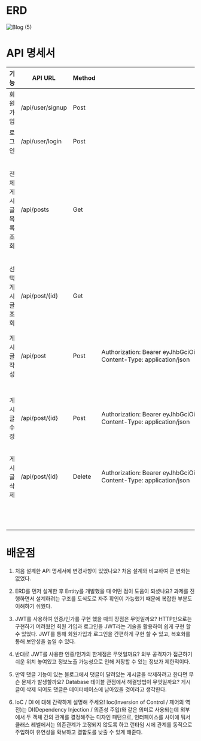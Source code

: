 # ERD

![Blog (5)](https://user-images.githubusercontent.com/116184724/208817386-d1af4554-2f8f-4a9a-9d93-128a66ada329.png)

# API 명세서

| 기능 | API URL | Method | Request  Header | Request | Response | Response header |
| --- | --- | --- | --- | --- | --- | --- |
| 회원가입 | /api/user/signup | Post |   | {       "username" : "dntldms12",       "password" : "tldms6352"   } | {     "statusCode": "200",     "msg": "회원가입 성공"   } |   |
| 로그인 | /api/user/login | Post |   | {       "username" : "dntldms12",       "password" : "tldms6352"   } |   | Authorization: Bearer eyJhbGciOiJIUzI1NiJ9.eyJzdWIiOiJkbnRsZG1zMTIiLCJleHAiOjE2NzExNzE4NDYsImlhdCI6MTY3MTE2ODI0Nn0.3Lmlw89uwcPAhK2xRZuGSHOhwHk\_wWGcA9ORFdIZjVc   Content-Type: application/json |
| 전체 게시글 목록조회 | /api/posts | Get |   |   | \[     {       "id": 2,       "title": "title2",       "username": "dntldms12",       "createdAt": "2022-12-16T14:35:16.778038",       "modifiedAt": "2022-12-16T14:35:16.778038",       "contents": "contents2"     },     {       "id": 1,       "title": "title",       "username": "dntldms12",       "createdAt": "2022-12-16T14:32:23.520497",       "modifiedAt": "2022-12-16T14:32:23.520497",       "contents": "contents"     }   \] |   |
| 선택 게시글 조회 | /api/post/{id} | Get |   |   | {     "id": 1,     "title": "title",     "username": "dntldms12",     "createdAt": "2022-12-16T14:32:23.520497",     "modifiedAt": "2022-12-16T14:32:23.520497",     "contents": "contents"   } |   |
| 게시글 작성 | /api/post | Post | Authorization: Bearer eyJhbGciOiJIUzI1NiJ9.eyJzdWIiOiJkbnRsZG1zMTIiLCJleHAiOjE2NzExNzE4NDYsImlhdCI6MTY3MTE2ODI0Nn0.3Lmlw89uwcPAhK2xRZuGSHOhwHk\_wWGcA9ORFdIZjVc   Content-Type: application/json | {       "title" : "title",       "contents" : "contents"   } | {     "id": 1,     "title": "title",     "username": "dntldms12",     "createdAt": "2022-12-16T14:32:23.5204973",     "modifiedAt": "2022-12-16T14:32:23.5204973",     "contents": "contents"   } |   |
| 게시글 수정 | /api/post/{id} | Post | Authorization: Bearer eyJhbGciOiJIUzI1NiJ9.eyJzdWIiOiJkbnRsZG1zMTIiLCJleHAiOjE2NzExNzE4NDYsImlhdCI6MTY3MTE2ODI0Nn0.3Lmlw89uwcPAhK2xRZuGSHOhwHk\_wWGcA9ORFdIZjVc   Content-Type: application/json | {       "title" : "changedtitle",       "contents" : "changedcontents"   } | {     "id": 1,     "title": "changedtitle",     "username": "dntldms12",     "createdAt": "2022-12-16T14:32:23.520497",     "modifiedAt": "2022-12-16T14:32:23.520497",     "contents": "changedcontents"   } |   |
| 게시글 삭제 | /api/post/{id} | Delete | Authorization: Bearer eyJhbGciOiJIUzI1NiJ9.eyJzdWIiOiJkbnRsZG1zMTIiLCJleHAiOjE2NzExNzE4NDYsImlhdCI6MTY3MTE2ODI0Nn0.3Lmlw89uwcPAhK2xRZuGSHOhwHk\_wWGcA9ORFdIZjVc   Content-Type: application/json |   | {     "statusCode": "200",     "msg": "게시글이 삭제되었습니다."   } |   |
|   |   |   |   |   |   |   |
|   |   |   |   |   |   |   |
|   |   |   |   |   |   |   |

# 배운점

1. 처음 설계한 API 명세서에 변경사항이 있었나요?
 처음 설계와 비교하여 큰 변화는 없었다.
    
2. ERD를 먼저 설계한 후 Entity를 개발했을 때 어떤 점이 도움이 되셨나요?
 과제를 진행하면서 설계하려는 구조를 도식도로 자주 확인이 가능했기 때문에 복잡한 부분도 이해하기 쉬웠다.
    
3. JWT를 사용하여 인증/인가를 구현 했을 때의 장점은 무엇일까요?
 HTTP만으로는 구현하기 어려웠던 회원 가입과 로그인을 JWT라는 기술을 활용하여 쉽게 구현 할 수 있었다. JWT를 통해 회원가입과 로그인을 간편하게 구현 할 수 있고, 
복호화를 통해 보안성을 높일 수 있다.
    
4. 반대로 JWT를 사용한 인증/인가의 한계점은 무엇일까요?
 외부 공격자가 접근하기 쉬운 위치 놓여있고 정보노출 가능성으로 인해 저장할 수 있는 정보가 제한적이다.

5. 만약 댓글 기능이 있는 블로그에서 댓글이 달려있는 게시글을 삭제하려고 한다면 무슨 문제가 발생할까요? Database 테이블 관점에서 해결방법이 무엇일까요?
 게시글이 삭제 되어도 댓글은 데이터베이스에 남아있을 것이라고 생각한다. 
    
6. IoC / DI 에 대해 간략하게 설명해 주세요!
 Ioc(Inversion of Control / 제어의 역전)는 DI(Dependency Injection / 의존성 주입)와 같은 의미로 사용되는데 외부에서 두 객체 간의 관계를 결정해주는 디자인 패턴으로, 인터페이스를   사이에 둬서 클래스 레벨에서는 의존관계가 고정되지 않도록 하고 런타임 시에 관계를 동적으로 주입하여 유연성을 확보하고 결합도를 낮출 수 있게 해준다.
